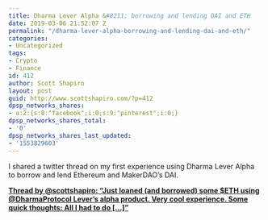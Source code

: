 ```yaml
---
title: Dharma Lever Alpha &#8211; borrowing and lending DAI and ETH
date: 2019-03-06 21:52:07 Z
permalink: "/dharma-lever-alpha-borrowing-and-lending-dai-and-eth/"
categories:
- Uncategorized
tags:
- Crypto
- Finance
id: 412
author: Scott Shapiro
layout: post
guid: http://www.scottshapiro.com/?p=412
dpsp_networks_shares:
- a:2:{s:8:"facebook";i:0;s:9:"pinterest";i:0;}
dpsp_networks_shares_total:
- '0'
dpsp_networks_shares_last_updated:
- '1553829603'
---
```


I shared a twitter thread on my first experience using Dharma Lever Alpha to borrow and lend Ethereum and MakerDAO&#8217;s DAI.

<div id="tttt_1103522153633263616" data-option="1">
  <strong><a href="https://threadreaderapp.com/thread/1103522153633263616.html">Thread by @scottshapiro: &#8220;Just loaned (and borrowed) some $ETH using @DharmaProtocol Lever&#8217;s alpha product. Very cool experience. Some quick thoughts: All I had to do […]&#8221;</a></strong>
</div>

